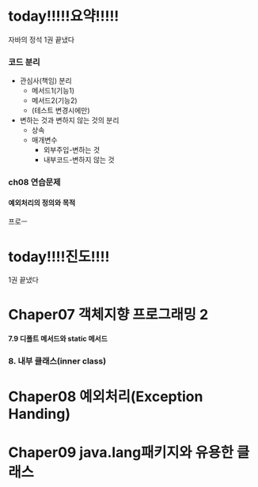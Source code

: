 
# today!!!!!요약!!!!!

자바의 정석 1권 끝냈다

### 코드 분리

- 관심사(책임) 분리
	- 메서드1(기능1)
	- 메서드2(기능2)
	- (테스트 변경시에만)
- 변하는 것과 변하지 않는 것의 분리
	- 상속
	- 매개변수
		- 외부주입-변하는 것
		- 내부코드-변하지 않는 것
### ch08 연습문제

#### 예외처리의 정의와 목적

프로ㅡ
# today!!!!진도!!!!
1권 끝냈다

# Chaper07 객체지향 프로그래밍 2

#### 7.9 디폴트 메서드와 static 메서드

### 8. 내부 클래스(inner class)


# Chaper08 예외처리(Exception Handing)

# Chaper09 java.lang패키지와 유용한 클래스

<!--stackedit_data:
eyJoaXN0b3J5IjpbMTAwODUwNTY5OCwtMTkzMjQ5OTA1LDk0Nj
MxMjIxNF19
-->